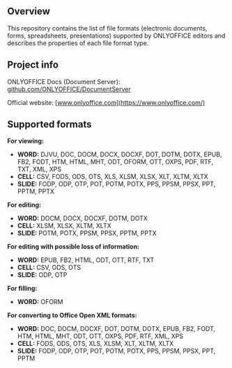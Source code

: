 ﻿## Overview

This repository contains the list of file formats (electronic documents, forms, spreadsheets, presentations) supported by ONLYOFFICE editors and describes the properties of each file format type.

## Project info

ONLYOFFICE Docs (Document Server): [github.com/ONLYOFFICE/DocumentServer](https://github.com/ONLYOFFICE/DocumentServer)

Official website: [www.onlyoffice.com](https://www.onlyoffice.com/)

## Supported formats

**For viewing:**
* **WORD:** DJVU, DOC, DOCM, DOCX, DOCXF, DOT, DOTM, DOTX, EPUB, FB2, FODT, HTM, HTML, MHT, ODT, OFORM, OTT, OXPS, PDF, RTF, TXT, XML, XPS
* **CELL:** CSV, FODS, ODS, OTS, XLS, XLSM, XLSX, XLT, XLTM, XLTX
* **SLIDE:** FODP, ODP, OTP, POT, POTM, POTX, PPS, PPSM, PPSX, PPT, PPTM, PPTX

**For editing:**

* **WORD:** DOCM, DOCX, DOCXF, DOTM, DOTX
* **CELL:** XLSM, XLSX, XLTM, XLTX
* **SLIDE:** POTM, POTX, PPSM, PPSX, PPTM, PPTX

**For editing with possible loss of information:**

* **WORD:** EPUB, FB2, HTML, ODT, OTT, RTF, TXT
* **CELL:** CSV, ODS, OTS
* **SLIDE:** ODP, OTP

**For filling:**

* **WORD:** OFORM

**For converting to Office Open XML formats:**

* **WORD:** DOC, DOCM, DOCXF, DOT, DOTM, DOTX, EPUB, FB2, FODT, HTM, HTML, MHT, ODT, OTT, OXPS, PDF, RTF, XML, XPS
* **CELL:** FODS, ODS, OTS, XLS, XLSM, XLT, XLTM, XLTX
* **SLIDE:** FODP, ODP, OTP, POT, POTM, POTX, PPS, PPSM, PPSX, PPT, PPTM

